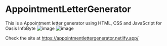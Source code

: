 # AppointmentLetterGenerator
This is a Appointment letter generator using HTML, CSS and JavaScript for Oasis InfoByte
![image](https://user-images.githubusercontent.com/65328387/178558946-8b2c551b-3ca5-4eae-92ad-db852b72fef1.png)
![image](https://user-images.githubusercontent.com/65328387/178559051-65b81cd5-7f90-4626-99df-9d56ddc7af08.png)

Check the site at https://appointmentlettergenerator.netlify.app/

